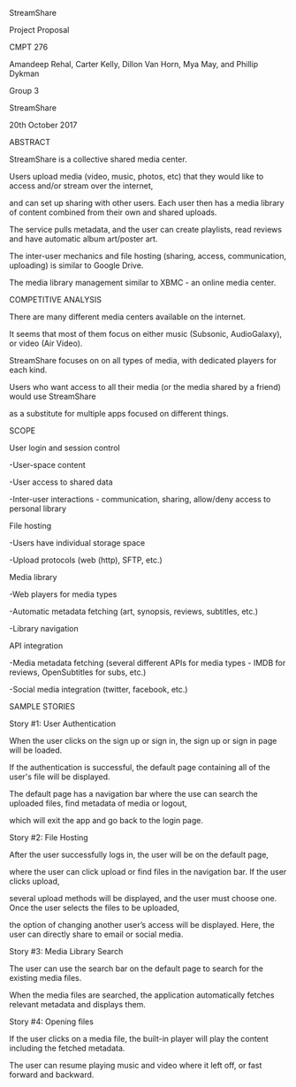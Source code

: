 StreamShare

Project Proposal

CMPT 276

Amandeep Rehal, Carter Kelly, Dillon Van Horn, Mya May, and Phillip Dykman

Group 3

StreamShare

20th October 2017

ABSTRACT

StreamShare is a collective shared media center.

Users upload media (video, music, photos, etc) that they would like to access and/or stream over the internet,

and can set up sharing with other users. Each user then has a media library of content combined from their own and shared uploads.

The service pulls metadata, and the user can create playlists, read reviews and have automatic album art/poster art.

The inter-user mechanics and file hosting (sharing, access, communication, uploading) is similar to Google Drive.

The media library management similar to XBMC - an online media center.

COMPETITIVE ANALYSIS

There are many different media centers available on the internet.

It seems that most of them focus on either music (Subsonic, AudioGalaxy), or video (Air Video).

StreamShare focuses on on all types of media, with dedicated players for each kind.

Users who want access to all their media (or the media shared by a friend) would use StreamShare

as a substitute for multiple apps focused on different things.

SCOPE

User login and session control

-User-space content

-User access to shared data

-Inter-user interactions - communication, sharing, allow/deny access to personal library

File hosting

-Users have individual storage space

-Upload protocols (web (http), SFTP, etc.)

Media library

-Web players for media types

-Automatic metadata fetching (art, synopsis, reviews, subtitles, etc.)

-Library navigation

API integration

-Media metadata fetching (several different APIs for media types - IMDB for reviews, OpenSubtitles for subs, etc.)

-Social media integration (twitter, facebook, etc.)

SAMPLE STORIES

Story #1: User Authentication

When the user clicks on the sign up or sign in, the sign up or sign in page will be loaded.

If the authentication is successful, the default page containing all of the user's file will be displayed.

The default page has a navigation bar where the use can search the uploaded files, find metadata of media or logout,

which will exit the app and go back to the login page.

Story #2: File Hosting

After the user successfully logs in, the user will be on the default page,

where the user can click upload or find files in the navigation bar. If the user clicks upload,

several upload methods will be displayed, and the user must choose one. Once the user selects the files to be uploaded,

the option of changing another user’s access will be displayed. Here, the user can directly share to email or social media.

Story #3: Media Library Search

The user can use the search bar on the default page to search for the existing media files.

When the media files are searched, the application automatically fetches relevant metadata and displays them.

Story #4: Opening files

If the user clicks on a media file, the built-in player will play the content including the fetched metadata.

The user can resume playing music and video where it left off, or fast forward and backward.
